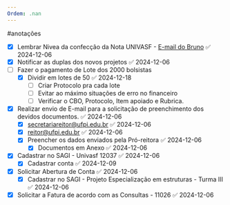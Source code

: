 ```yaml
---
Ordem: .nan
---
```


#anotações 

- [x] Lembrar Nivea da confecção da Nota UNIVASF - [E-mail do Bruno](https://mail.google.com/mail/u/0/?tab=rm&ogbl#search/Abertura+de+conta/FMfcgzQXKWkpMHBvVmmsVRRcXGBDXbrQ?compose=CllgCHrlGBBsnfBkJDZVzbqDwdvLFjHGzljPGXVMSsmmNGLHrwNjDNldxZJHxNbZzKWGqXLnmPL) ✅ 2024-12-06
- [x] Notificar as duplas dos novos projetos ✅ 2024-12-06
- [ ] Fazer o pagamento de Lote dos 2000 bolsistas
	- [x] Dividir em lotes de 50 ✅ 2024-12-18
		- [ ] Criar Protocolo pra cada lote
		- [ ] Evitar ao máximo situações de erro no financeiro
		- [ ] Verificar o CBO, Protocolo, Item apoiado e Rubrica.
- [x] Realizar envio de E-mail para a solicitação de preenchimento dos devidos documentos. ✅ 2024-12-06
	- [x] secretariareitor@ufpi.edu.br ✅ 2024-12-06
	- [x] reitor@ufpi.edu.br ✅ 2024-12-06
	- [x] Preencher os dados enviados pela Pró-reitora ✅ 2024-12-06
		- [x] Documentos em Anexo ✅ 2024-12-06
- [x] Cadastrar no SAGI - Univasf 12037 ✅ 2024-12-06
	- [x] Cadastrar conta ✅ 2024-12-09
- [x] Solicitar Abertura de Conta ✅ 2024-12-06
	- [x] Cadastrar no SAGI - Projeto Especialização em estruturas - Turma III ✅ 2024-12-06
- [x]  Solicitar a Fatura de acordo com as Consultas - 11026 ✅ 2024-12-06